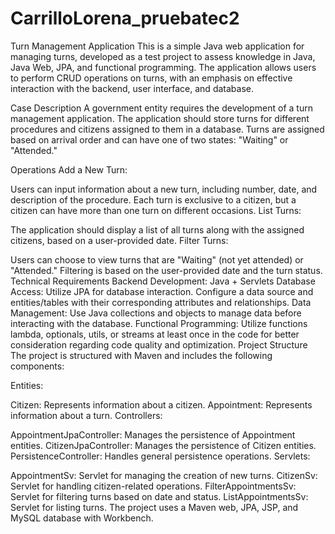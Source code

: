 # CarrilloLorena_pruebatec2

Turn Management Application
This is a simple Java web application for managing turns, developed as a test project to assess knowledge in Java, Java Web, JPA, and functional programming. The application allows users to perform CRUD operations on turns, with an emphasis on effective interaction with the backend, user interface, and database.

Case Description
A government entity requires the development of a turn management application. The application should store turns for different procedures and citizens assigned to them in a database. Turns are assigned based on arrival order and can have one of two states: "Waiting" or "Attended."

Operations
Add a New Turn:

Users can input information about a new turn, including number, date, and description of the procedure.
Each turn is exclusive to a citizen, but a citizen can have more than one turn on different occasions.
List Turns:

The application should display a list of all turns along with the assigned citizens, based on a user-provided date.
Filter Turns:

Users can choose to view turns that are "Waiting" (not yet attended) or "Attended."
Filtering is based on the user-provided date and the turn status.
Technical Requirements
Backend Development: Java + Servlets
Database Access: Utilize JPA for database interaction. Configure a data source and entities/tables with their corresponding attributes and relationships.
Data Management: Use Java collections and objects to manage data before interacting with the database.
Functional Programming: Utilize functions lambda, optionals, utils, or streams at least once in the code for better consideration regarding code quality and optimization.
Project Structure
The project is structured with Maven and includes the following components:

Entities:

Citizen: Represents information about a citizen.
Appointment: Represents information about a turn.
Controllers:

AppointmentJpaController: Manages the persistence of Appointment entities.
CitizenJpaController: Manages the persistence of Citizen entities.
PersistenceController: Handles general persistence operations.
Servlets:

AppointmentSv: Servlet for managing the creation of new turns.
CitizenSv: Servlet for handling citizen-related operations.
FilterAppointmentsSv: Servlet for filtering turns based on date and status.
ListAppointmentsSv: Servlet for listing turns.
The project uses a Maven web, JPA, JSP, and MySQL database with Workbench.
